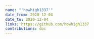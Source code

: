 ```yaml
---
name: "'howhigh1337'"
date_from: 2020-12-04
date_to: 2020-12-04
links: https://github.com/howhigh1337
contributions: doc
---
```


